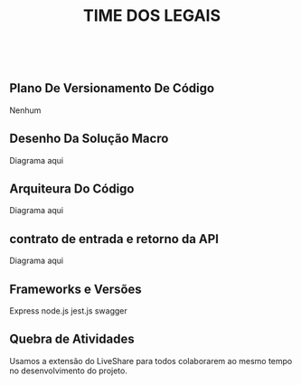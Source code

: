 <!-- # Coding Challenge #

## Critérios

* Compreensão dos requistos
* Engenharia de Software
* Cobertura de Testes - minimo de 80% do código
* Versionamento
* Arquitetura do Código
* Separação de Responsabilidades
* Manutenabilidade
* Modelagem de dados 
* Tratamento de erros e fluxos alternativos

# Desafio

Para este desafio, iremos desenvolver uma pequena aplicação (backend em Node Typescript) que realiza consulta a um endpoint externo do Github, afim de trazer algumas informações básicas de um usuário:

* Informações do perfil do usuário:
  * Avatar;
  * Nome;
  * Biografia;
  * Endereço do perfil do usuário;

* Os 5 reposoistórios mais favoritados (stars) com as seguintes informações:
  * Nome;
  * Descrição;
  * Indicativo (flag) de privado;
  * Endereço do perfil do repositório;

Para esta implementação iremos utilizar a API de users do Github, onde a documentação  pode ser encontrada em  [https://developer.github.com/v3/users/](https://developer.github.com/v3/users/)

# Requisito

* Times de 4 pessoas
* Cada time deve criar um branch com o nome do time para o desenvolvimento
* A aplicação deverá rodar em uma imagem docker, sendo compilada e executada a partir de um arquivo docker-compose
* O time deve documentar em Readme: 
  * plano de versionamento do código
  * desenho da solução macro
  * desenho da arquitetura de código
  * contrato de entrada e retorno da API
  * definição de frameworks e versões
  * definição de ferramental utilizado pelo time
  * quebra de atividades (podem fazer uso do trello, criar atividades de POC ou Spikes)
 
# Entrega
Dia X


# Sugestões
* starters:
  * https://github.com/chriswells0/node-typescript-template
  * https://github.com/microsoft/TypeScript-Node-Starter
* frameworks:
  *  https://nestjs.com/ (desenvolvimento)
  *  https://mochajs.org/ (teste)
  *  https://jestjs.io/ (teste)
  *  https://swagger.io/ (documentação de API)
  *  https://hub.docker.com/ (imagens docker - alguma deve servir....rs) -->






<h1 align="center">TIME DOS LEGAIS</h1>

<br>
<br>
<br>

## Plano De Versionamento De Código

Nenhum

## Desenho Da Solução Macro

Diagrama aqui


## Arquiteura Do Código

Diagrama aqui


## contrato de entrada e retorno da API

Diagrama aqui

## Frameworks e Versões

Express
node.js
jest.js
swagger

## Quebra de Atividades

Usamos a extensão do LiveShare para todos colaborarem ao mesmo tempo no desenvolvimento do projeto.
